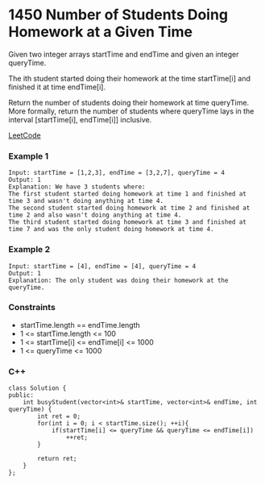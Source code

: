 # 1450 Number of Students Doing Homework at a Given Time

Given two integer arrays startTime and endTime and given an integer queryTime.

The ith student started doing their homework at the time startTime[i] and finished it at time endTime[i].

Return the number of students doing their homework at time queryTime. More formally, return the number of students where queryTime lays in the interval [startTime[i], endTime[i]] inclusive.

[LeetCode](https://leetcode.cn/problems/number-of-students-doing-homework-at-a-given-time/description/)

### Example 1

```
Input: startTime = [1,2,3], endTime = [3,2,7], queryTime = 4
Output: 1
Explanation: We have 3 students where:
The first student started doing homework at time 1 and finished at time 3 and wasn't doing anything at time 4.
The second student started doing homework at time 2 and finished at time 2 and also wasn't doing anything at time 4.
The third student started doing homework at time 3 and finished at time 7 and was the only student doing homework at time 4.
```

### Example 2

```
Input: startTime = [4], endTime = [4], queryTime = 4
Output: 1
Explanation: The only student was doing their homework at the queryTime.
```
 

### Constraints

* startTime.length == endTime.length
* 1 <= startTime.length <= 100
* 1 <= startTime[i] <= endTime[i] <= 1000
* 1 <= queryTime <= 1000

### C++ 

```
class Solution {
public:
    int busyStudent(vector<int>& startTime, vector<int>& endTime, int queryTime) {
        int ret = 0; 
        for(int i = 0; i < startTime.size(); ++i){
            if(startTime[i] <= queryTime && queryTime <= endTime[i])
                ++ret;
        }

        return ret;
    }
};
```